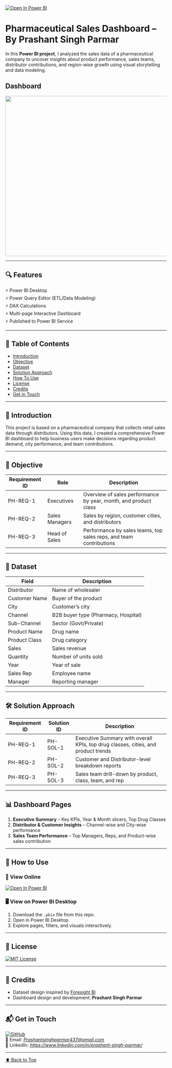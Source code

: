 [![Open In Power BI](https://img.shields.io/badge/open_in_power_bi-F2C811?style=for-the-badge&logo=powerbi&logoColor=black)](https://app.powerbi.com/view?r=eyJrIjoiMTQ1YjJiODctNmJjMS00NGYwLWFjMWEtNGE5YzdkYWUyYzIwIiwidCI6ImFlZDI3MWNkLTYzOTgtNDllZi1hOWNmLTQ4NDIyMTAxZTE0ZSIsImMiOjEwfQ%3D%3D)

# Pharmaceutical Sales Dashboard – By Prashant Singh Parmar

In this **Power BI project**, I analyzed the sales data of a pharmaceutical company to uncover insights about product performance, sales teams, distributor contributions, and region-wise growth using visual storytelling and data modeling.

## Dashboard
<img src="https://raw.githubusercontent.com/Prashantpp6/pharmaceutical-sales-analysis/master/sale_dashboard.jpg" width="1000" height="500" />



---

## 🔍 Features
⚡ Power BI Desktop  
⚡ Power Query Editor (ETL/Data Modeling)  
⚡ DAX Calculations  
⚡ Multi-page Interactive Dashboard  
⚡ Published to Power BI Service  

---

## 📘 Table of Contents
- [Introduction](#introduction) 
- [Objective](#objective)
- [Dataset](#dataset)
- [Solution Approach](#solution-approach)
- [How To Use](#how-to-use)
- [License](#license)
- [Credits](#credits)
- [Get in Touch](#get-in-touch)

---

## 🏥 Introduction
This project is based on a pharmaceutical company that collects retail sales data through distributors. Using this data, I created a comprehensive Power BI dashboard to help business users make decisions regarding product demand, city performance, and team contributions.

---

## 🎯 Objective

| Requirement ID | Role                 | Description |
|----------------|----------------------|-------------|
| PH-REQ-1        | Executives           | Overview of sales performance by year, month, and product class |
| PH-REQ-2        | Sales Managers       | Sales by region, customer cities, and distributors |
| PH-REQ-3        | Head of Sales        | Performance by sales teams, top sales reps, and team contributions |

---

## 🧾 Dataset

| Field           | Description                         |
|------------------|-------------------------------------|
| Distributor       | Name of wholesaler                 |
| Customer Name     | Buyer of the product               |
| City              | Customer’s city                    |
| Channel           | B2B buyer type (Pharmacy, Hospital)|
| Sub-Channel       | Sector (Govt/Private)              |
| Product Name      | Drug name                          |
| Product Class     | Drug category                      |
| Sales             | Sales revenue                      |
| Quantity          | Number of units sold               |
| Year              | Year of sale                       |
| Sales Rep         | Employee name                      |
| Manager           | Reporting manager                  |

---

## 🛠️ Solution Approach

| Requirement ID | Solution ID     | Description |
|----------------|-----------------|-------------|
| PH-REQ-1       | PH-SOL-1         | Executive Summary with overall KPIs, top drug classes, cities, and product trends |
| PH-REQ-2       | PH-SOL-2         | Customer and Distributor-level breakdown reports |
| PH-REQ-3       | PH-SOL-3         | Sales team drill-down by product, class, team, and rep |

---

## 📊 Dashboard Pages
1. **Executive Summary** – Key KPIs, Year & Month slicers, Top Drug Classes
2. **Distributor & Customer Insights** – Channel-wise and City-wise performance
3. **Sales Team Performance** – Top Managers, Reps, and Product-wise sales contribution

---

## 🚀 How to Use

### 🔎 View Online
[![Open In Power BI](https://img.shields.io/badge/open_in_power_bi-F2C811?style=for-the-badge&logo=powerbi&logoColor=black)](https://app.powerbi.com/view?r=eyJrIjoiMTQ1YjJiODctNmJjMS00NGYwLWFjMWEtNGE5YzdkYWUyYzIwIiwidCI6ImFlZDI3MWNkLTYzOTgtNDllZi1hOWNmLTQ4NDIyMTAxZTE0ZSIsImMiOjEwfQ%3D%3D)

### 🖥️ View on Power BI Desktop
1. Download the `.pbix` file from this repo.
2. Open in Power BI Desktop.
3. Explore pages, filters, and visuals interactively.

---

## 📜 License
[![MIT License](https://img.shields.io/badge/License-MIT-green.svg)](https://choosealicense.com/licenses/mit/)

---

## 🙏 Credits
- Dataset design inspired by [Foresight BI](https://foresightbi.com.ng/)
- Dashboard design and development: **Prashant Singh Parmar**

---

## 📬 Get in Touch
[![GitHub](https://img.shields.io/badge/GitHub-Prashantpp6-181717?style=for-the-badge&logo=github)](https://github.com/Prashantpp6)  
📧 Email: *Prashantsinghparmar437@gmail.com*  
🔗 LinkedIn: *https://www.linkedin.com/in/prashant-singh-parmar/*  

---

[⬆ Back to Top](#pharmaceutical-sales-dashboard--by-prashant-singh-parmar)

